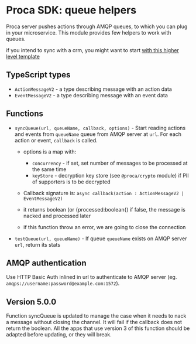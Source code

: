 # Proca SDK: queue helpers

Proca server pushes actions through AMQP queues, to which you can plug in your microservice.
This module provides few helpers to work with queues.

if you intend to sync with a crm, you might want to start [with this higher level template](https://github.com/fixthestatusquo/proca-sync-template/)

## TypeScript types

- `ActionMessageV2` - a type describing message with an action data
- `EventMessageV2` - a type describing message with an event data

## Functions

- `syncQueue(url, queueName, callback, options)` - Start reading actions and events from `queueName` queue from AMQP server at `url`. For each action or event, `callback` is called.

  - options is a map with:

    - `concurrency` - if set, set number of messages to be processed at the same time
    - `keyStore` - decryption key store (see `@proca/crypto` module) if PII of supporters is to be decrypted

  - Callback signature is: `async callback(action : ActionMessageV2 | EventMessageV2)`
  
  - it returns boolean (or {processed:boolean{) if false, the message is nacked and processed later

  - if this function throw an error, we are going to close the connection

- `testQueue(url, queueName)` - If queue `queueName` exists on AMQP server `url`, return its stats

## AMQP authentication

Use HTTP Basic Auth inlined in url to authenticate to AMQP server (eg. `amqps://username:password@example.com:1572`).

## Version 5.0.0

Function syncQueue is updated to manage the case when it needs to nack a message without closing the channel. It will fail if the callback does not return the boolean. All the apps that use version 3 of this function should be adapted before updating, or they will break.
